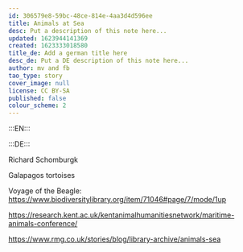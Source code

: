 ```yaml
---
id: 306579e8-59bc-48ce-814e-4aa3d4d596ee
title: Animals at Sea
desc: Put a description of this note here...
updated: 1623944141369
created: 1623333018580
title_de: Add a german title here
desc_de: Put a DE description of this note here...
author: mv and fb
tao_type: story
cover_image: null
license: CC BY-SA
published: false
colour_scheme: 2
---
```



:::EN:::




:::DE:::

Richard Schomburgk

Galapagos tortoises

Voyage of the Beagle: 
https://www.biodiversitylibrary.org/item/71046#page/7/mode/1up



https://research.kent.ac.uk/kentanimalhumanitiesnetwork/maritime-animals-conference/

https://www.rmg.co.uk/stories/blog/library-archive/animals-sea
